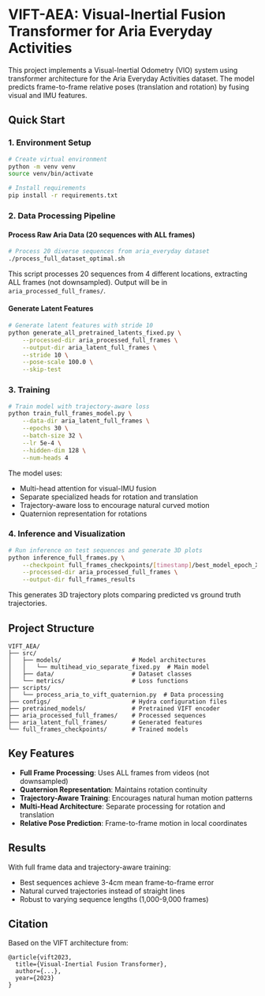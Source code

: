 # VIFT-AEA: Visual-Inertial Fusion Transformer for Aria Everyday Activities

This project implements a Visual-Inertial Odometry (VIO) system using transformer architecture for the Aria Everyday Activities dataset. The model predicts frame-to-frame relative poses (translation and rotation) by fusing visual and IMU features.

## Quick Start

### 1. Environment Setup
```bash
# Create virtual environment
python -m venv venv
source venv/bin/activate

# Install requirements
pip install -r requirements.txt
```

### 2. Data Processing Pipeline

#### Process Raw Aria Data (20 sequences with ALL frames)
```bash
# Process 20 diverse sequences from aria_everyday dataset
./process_full_dataset_optimal.sh
```

This script processes 20 sequences from 4 different locations, extracting ALL frames (not downsampled). Output will be in `aria_processed_full_frames/`.

#### Generate Latent Features
```bash
# Generate latent features with stride 10
python generate_all_pretrained_latents_fixed.py \
    --processed-dir aria_processed_full_frames \
    --output-dir aria_latent_full_frames \
    --stride 10 \
    --pose-scale 100.0 \
    --skip-test
```

### 3. Training

```bash
# Train model with trajectory-aware loss
python train_full_frames_model.py \
    --data-dir aria_latent_full_frames \
    --epochs 30 \
    --batch-size 32 \
    --lr 5e-4 \
    --hidden-dim 128 \
    --num-heads 4
```

The model uses:
- Multi-head attention for visual-IMU fusion
- Separate specialized heads for rotation and translation
- Trajectory-aware loss to encourage natural curved motion
- Quaternion representation for rotations

### 4. Inference and Visualization

```bash
# Run inference on test sequences and generate 3D plots
python inference_full_frames.py \
    --checkpoint full_frames_checkpoints/[timestamp]/best_model_epoch_X.pt \
    --processed-dir aria_processed_full_frames \
    --output-dir full_frames_results
```

This generates 3D trajectory plots comparing predicted vs ground truth trajectories.

## Project Structure

```
VIFT_AEA/
├── src/
│   ├── models/                    # Model architectures
│   │   └── multihead_vio_separate_fixed.py  # Main model
│   ├── data/                      # Dataset classes
│   └── metrics/                   # Loss functions
├── scripts/
│   └── process_aria_to_vift_quaternion.py  # Data processing
├── configs/                       # Hydra configuration files
├── pretrained_models/             # Pretrained VIFT encoder
├── aria_processed_full_frames/    # Processed sequences
├── aria_latent_full_frames/       # Generated features
└── full_frames_checkpoints/       # Trained models
```

## Key Features

- **Full Frame Processing**: Uses ALL frames from videos (not downsampled)
- **Quaternion Representation**: Maintains rotation continuity
- **Trajectory-Aware Training**: Encourages natural human motion patterns
- **Multi-Head Architecture**: Separate processing for rotation and translation
- **Relative Pose Prediction**: Frame-to-frame motion in local coordinates

## Results

With full frame data and trajectory-aware training:
- Best sequences achieve 3-4cm mean frame-to-frame error
- Natural curved trajectories instead of straight lines
- Robust to varying sequence lengths (1,000-9,000 frames)

## Citation

Based on the VIFT architecture from:
```
@article{vift2023,
  title={Visual-Inertial Fusion Transformer},
  author={...},
  year={2023}
}
```
